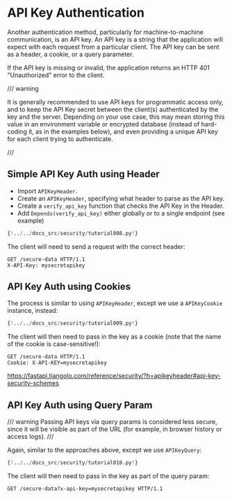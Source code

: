 # API Key Authentication

Another authentication method, particularly for machine-to-machine communication, is an API key. An API key is a string that the application will expect with each request from a particular client. The API key can be sent as a header, a cookie, or a query parameter.

If the API key is missing or invalid, the application returns an HTTP 401 "Unauthorized" error to the client.

/// warning

It is generally recommended to use API keys for programmatic access only, and to keep the API Key secret between the client(s) authenticated by the key and the server. Depending on your use case, this may mean storing this value in an environment variable or encrypted database (instead of hard-coding it, as in the examples below), and even providing a
unique API key for each client trying to authenticate.

///

## Simple API Key Auth using Header

* Import `APIKeyHeader`.
* Create an `APIKeyHeader`, specifying what header to parse as the API key.
* Create a `verify_api_key` function that checks the API Key in the Header.
* Add `Depends(verify_api_key)` either globally or to a single endpoint (see example)

```Python hl_lines="5  7  14  23"
{!../../docs_src/security/tutorial008.py!}
```

The client will need to send a request with the correct header:

```http
GET /secure-data HTTP/1.1
X-API-Key: mysecretapikey
```

## API Key Auth using Cookies

The process is similar to using `APIKeyHeader`, except we use a `APIKeyCookie`
instance, instead:

```Python hl_lines="5  7  14  23"
{!../../docs_src/security/tutorial009.py!}
```

The client will then need to pass in the key as a cookie (note that the name of the cookie is case-sensitive!):

```http
GET /secure-data HTTP/1.1
Cookie: X-API-KEY=mysecretapikey
```

https://fastapi.tiangolo.com/reference/security/?h=apikeyheader#api-key-security-schemes

## API Key Auth using Query Param

/// warning
Passing API keys via query params is considered less secure, since it will be
visible as part of the URL (for example, in browser history or access logs).
///

Again, similar to the approaches above, except we use `APIKeyQuery`:
```Python hl_lines="5  7  14  23"
{!../../docs_src/security/tutorial010.py!}
```

The client will then need to pass in the key as part of the query param:

```http
GET /secure-data?x-api-key=mysecretapikey HTTP/1.1
```
